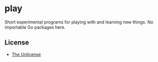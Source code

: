 play
====

Short experimental programs for playing with and learning new things. No importable Go packages here.

License
-------

-	[The Unlicense](LICENSE)
